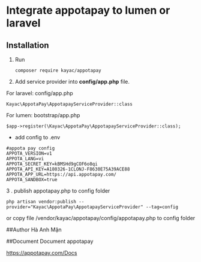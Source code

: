 # Integrate appotapay to lumen or laravel

## Installation

1. Run 
    ```
    composer require kayac/appotapay
    ```
    
2. Add service provider into **config/app.php** file.

For laravel: config/app.php
```
Kayac\AppotaPay\AppotapayServiceProvider::class
```
For lumen: bootstrap/app.php
```
$app->register(\Kayac\AppotaPay\AppotapayServiceProvider::class);
```

- add config to .env
```
#appota pay config
APPOTA_VERSION=v1
APPOTA_LANG=vi
APPOTA_SECRET_KEY=kBMSHd9gCOF6o8qi
APPOTA_API_KEY=A180326-1CLONJ-F8630E75A39ACE88
APPOTA_APP_URL=https://api.appotapay.com/
APPOTA_SANDBOX=true
```    

3 . publish appotapay.php to config folder
```
php artisan vendor:publish --provider="Kayac\AppotaPay\AppotapayServiceProvider" --tag=config
```

or copy file /vendor/kayac/appotapay/config/appotapay.php to config folder


##Author
Hà Anh Mận

##Document
Document appotapay

https://appotapay.com/Docs